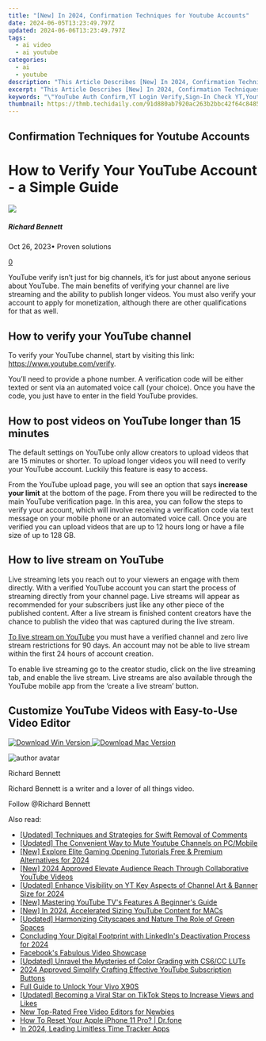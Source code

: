 ```yaml
---
title: "[New] In 2024, Confirmation Techniques for Youtube Accounts"
date: 2024-06-05T13:23:49.797Z
updated: 2024-06-06T13:23:49.797Z
tags:
  - ai video
  - ai youtube
categories:
  - ai
  - youtube
description: "This Article Describes [New] In 2024, Confirmation Techniques for Youtube Accounts"
excerpt: "This Article Describes [New] In 2024, Confirmation Techniques for Youtube Accounts"
keywords: "\"YouTube Auth Confirm,YT Login Verify,Sign-In Check YT,Youtube Access Validate,Youtube Prove Identity,Account Unlock YT,Secure Youtube Entry\""
thumbnail: https://thmb.techidaily.com/91d880ab7920ac263b2bbc42f64c84854115542d15d4b0d06e6a3ab502cdbe2d.jpg
---
```


## Confirmation Techniques for Youtube Accounts

# How to Verify Your YouTube Account - a Simple Guide

![](https://images.wondershare.com/filmora/article-images/richard-bennett.jpg)

##### Richard Bennett

 Oct 26, 2023• Proven solutions

[0](#commentsBoxSeoTemplate)

YouTube verify isn’t just for big channels, it’s for just about anyone serious about YouTube. The main benefits of verifying your channel are live streaming and the ability to publish longer videos. You must also verify your account to apply for monetization, although there are other qualifications for that as well.

## How to verify your YouTube channel

To verify your YouTube channel, start by visiting this link: <https://www.youtube.com/verify>.

You’ll need to provide a phone number. A verification code will be either texted or sent via an automated voice call (your choice). Once you have the code, you just have to enter in the field YouTube provides.

## How to post videos on YouTube longer than 15 minutes

The default settings on YouTube only allow creators to upload videos that are 15 minutes or shorter. To upload longer videos you will need to verify your YouTube account. Luckily this feature is easy to access.

From the YouTube upload page, you will see an option that says **increase your limit** at the bottom of the page. From there you will be redirected to the main YouTube verification page. In this area, you can follow the steps to verify your account, which will involve receiving a verification code via text message on your mobile phone or an automated voice call. Once you are verified you can upload videos that are up to 12 hours long or have a file size of up to 128 GB.

## How to live stream on YouTube

Live streaming lets you reach out to your viewers an engage with them directly. With a verified YouTube account you can start the process of streaming directly from your channel page. Live streams will appear as recommended for your subscribers just like any other piece of the published content. After a live stream is finished content creators have the chance to publish the video that was captured during the live stream.

[To live stream on YouTube](https://tools.techidaily.com/wondershare/filmora/download/) you must have a verified channel and zero live stream restrictions for 90 days. An account may not be able to live stream within the first 24 hours of account creation.

To enable live streaming go to the creator studio, click on the live streaming tab, and enable the live stream. Live streams are also available through the YouTube mobile app from the ‘create a live stream’ button.

## Customize YouTube Videos with Easy-to-Use Video Editor

[![Download Win Version](https://images.wondershare.com/filmora/guide/download-btn-win.jpg) ](https://tools.techidaily.com/wondershare/filmora/download/) [![Download Mac Version](https://images.wondershare.com/filmora/guide/download-btn-mac.jpg) ](https://tools.techidaily.com/wondershare/filmora/download/)

![author avatar](https://images.wondershare.com/filmora/article-images/richard-bennett.jpg)

Richard Bennett

Richard Bennett is a writer and a lover of all things video.

Follow @Richard Bennett

<span class="atpl-alsoreadstyle">Also read:</span>
<div><ul>
<li><a href="https://facebook-video-share.techidaily.com/updated-techniques-and-strategies-for-swift-removal-of-comments/"><u>[Updated] Techniques and Strategies for Swift Removal of Comments</u></a></li>
<li><a href="https://facebook-video-share.techidaily.com/updated-the-convenient-way-to-mute-youtube-channels-on-pcmobile/"><u>[Updated] The Convenient Way to Mute Youtube Channels on PC/Mobile</u></a></li>
<li><a href="https://facebook-video-share.techidaily.com/new-explore-elite-gaming-opening-tutorials-free-and-premium-alternatives-for-2024/"><u>[New] Explore Elite Gaming Opening Tutorials  Free & Premium Alternatives for 2024</u></a></li>
<li><a href="https://facebook-video-share.techidaily.com/new-2024-approved-elevate-audience-reach-through-collaborative-youtube-videos/"><u>[New] 2024 Approved  Elevate Audience Reach Through Collaborative YouTube Videos</u></a></li>
<li><a href="https://facebook-video-share.techidaily.com/updated-enhance-visibility-on-yt-key-aspects-of-channel-art-and-banner-size-for-2024/"><u>[Updated] Enhance Visibility on YT  Key Aspects of Channel Art & Banner Size for 2024</u></a></li>
<li><a href="https://facebook-video-share.techidaily.com/new-mastering-youtube-tvs-features-a-beginners-guide/"><u>[New] Mastering YouTube TV's Features  A Beginner's Guide</u></a></li>
<li><a href="https://facebook-video-share.techidaily.com/new-in-2024-accelerated-sizing-youtube-content-for-macs/"><u>[New] In 2024, Accelerated Sizing  YouTube Content for MACs</u></a></li>
<li><a href="https://facebook-video-share.techidaily.com/updated-harmonizing-cityscapes-and-nature-the-role-of-green-spaces/"><u>[Updated] Harmonizing Cityscapes and Nature  The Role of Green Spaces</u></a></li>
<li><a href="https://extra-resources.techidaily.com/concluding-your-digital-footprint-with-linkedins-deactivation-process-for-2024/"><u>Concluding Your Digital Footprint with LinkedIn's Deactivation Process for 2024</u></a></li>
<li><a href="https://facebook-video-recording.techidaily.com/facebooks-fabulous-video-showcase/"><u>Facebook's Fabulous Video Showcase</u></a></li>
<li><a href="https://some-approaches.techidaily.com/updated-unravel-the-mysteries-of-color-grading-with-cs6cc-luts/"><u>[Updated] Unravel the Mysteries of Color Grading with CS6/CC LUTs</u></a></li>
<li><a href="https://youtube-stream.techidaily.com/2024-approved-simplify-crafting-effective-youtube-subscription-buttons/"><u>2024 Approved  Simplify  Crafting Effective YouTube Subscription Buttons</u></a></li>
<li><a href="https://android-unlock.techidaily.com/full-guide-to-unlock-your-vivo-x90s-by-drfone-android/"><u>Full Guide to Unlock Your Vivo X90S</u></a></li>
<li><a href="https://tiktok-clips.techidaily.com/updated-becoming-a-viral-star-on-tiktok-steps-to-increase-views-and-likes/"><u>[Updated] Becoming a Viral Star on TikTok  Steps to Increase Views and Likes</u></a></li>
<li><a href="https://ai-vdieo-software.techidaily.com/new-top-rated-free-video-editors-for-newbies/"><u>New Top-Rated Free Video Editors for Newbies</u></a></li>
<li><a href="https://techidaily.com/how-to-reset-your-apple-iphone-11-pro-drfone-by-drfone-ios-system-repair-ios-system-repair/"><u>How To Reset Your Apple iPhone 11 Pro? | Dr.fone</u></a></li>
<li><a href="https://extra-guidance.techidaily.com/in-2024-leading-limitless-time-tracker-apps/"><u>In 2024, Leading Limitless Time Tracker Apps</u></a></li>
</ul></div>

<ins class="adsbygoogle"
      style="display:block"
      data-ad-client="ca-pub-7571918770474297"
      data-ad-slot="8358498916"
      data-ad-format="auto"
      data-full-width-responsive="true"></ins>